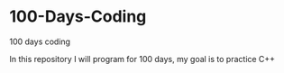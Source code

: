 # 100-Days-Coding
100 days coding

In this repository I will program for 100 days, my goal is to practice C++
